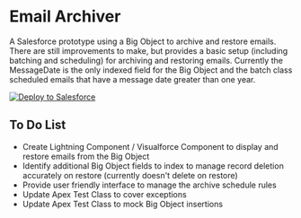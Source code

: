 # Email Archiver
A Salesforce prototype using a Big Object to archive and restore emails. There are still improvements to make, but provides a basic setup (including batching and scheduling) for archiving and restoring emails. Currently the MessageDate is the only indexed field for the Big Object and the batch class scheduled emails that have a message date greater than one year.

<a href="https://githubsfdeploy.herokuapp.com?owner=Clint-Chester&repo=sfdc-emailArchiver&ref=master">
  <img alt="Deploy to Salesforce"
       src="https://raw.githubusercontent.com/afawcett/githubsfdeploy/master/deploy.png">
</a>

<h2>To Do List</h2>
<ul>
  <li>Create Lightning Component / Visualforce Component to display and restore emails from the Big Object</li>
  <li>Identify additional Big Object fields to index to manage record deletion accurately on restore (currently doesn't delete on restore)</li>
  <li>Provide user friendly interface to manage the archive schedule rules</li>
  <li>Update Apex Test Class to cover exceptions</li>
  <li>Update Apex Test Class to mock Big Object insertions</li>
</ul>
